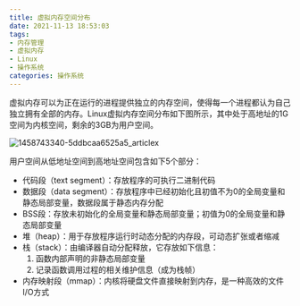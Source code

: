 ```yaml
---
title: 虚拟内存空间分布
date: 2021-11-13 18:53:03
tags:
- 内存管理
- 虚拟内存
- Linux
- 操作系统
categories: 操作系统
---
```


虚拟内存可以为正在运行的进程提供独立的内存空间，使得每一个进程都认为自己独立拥有全部的内存。Linux虚拟内存空间分布如下图所示，其中处于高地址的1G空间为内核空间，剩余的3GB为用户空间。

<!--more-->

![1458743340-5ddbcaa6525a5_articlex](https://jxliu-picbed.oss-cn-shanghai.aliyuncs.com/img/1458743340-5ddbcaa6525a5_articlex.png)

用户空间从低地址空间到高地址空间包含如下5个部分：

- 代码段（text segment）：存放程序的可执行二进制代码
- 数据段（data segment）：存放程序中已经初始化且初值不为0的全局变量和静态局部变量，数据段属于静态内存分配
- BSS段：存放未初始化的全局变量和静态局部变量；初值为0的全局变量和静态局部变量
- 堆（heap）：用于存放程序运行时动态分配的内存段，可动态扩张或者缩减
- 栈（stack）：由编译器自动分配释放，它存放如下信息：
  1. 函数内部声明的非静态局部变量
  2. 记录函数调用过程的相关维护信息（成为栈帧）
- 内存映射段（mmap）：内核将硬盘文件直接映射到内存，是一种高效的文件I/O方式


